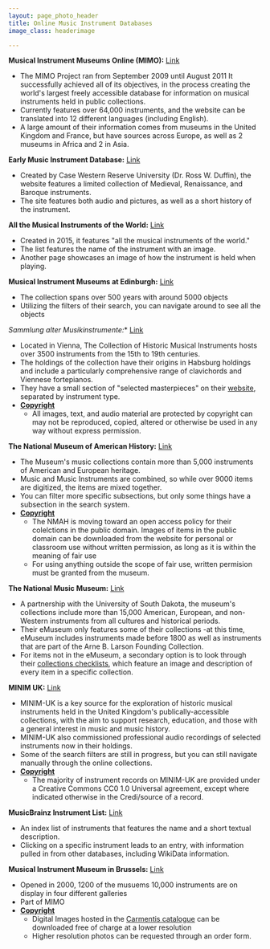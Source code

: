 ```yaml
---
layout: page_photo_header
title: Online Music Instrument Databases
image_class: headerimage

---
```


**Musical Instrument Museums Online (MIMO):** [Link](https://mimo-international.com/MIMO/accueil-ermes.aspx)

* The MIMO Project ran from September 2009 until August 2011 It successfully achieved all of its objectives, in the process creating the world's largest freely accessible database for information on musical instruments held in public collections.
* Currently features over 64,000 instruments, and the website can be translated into 12 different languages (including English).
* A large amount of their information comes from museums in the United Kingdom and France, but have sources across Europe, as well as 2 museums in Africa and 2 in Asia. 

**Early Music Instrument Database:** [Link](https://caslabs.case.edu/medren/)
* Created by Case Western Reserve University (Dr. Ross W. Duffin), the website features a limited collection of Medieval, Renaissance, and Baroque instruments. 
* The site features both audio and pictures, as well as a short history of the instrument.

**All the Musical Instruments of the World:** [Link](https://www.allthemusicalinstrumentsoftheworld.com/)
* Created in 2015, it features "all the musical instruments of the world."
* The list features the name of the instrument with an image.
* Another page showcases an image of how the instrument is held when playing.

**Musical Instrument Museums at Edinburgh:** [Link](https://collections.ed.ac.uk/mimed/about)
* The collection spans over 500 years with around 5000 objects
* Utilizing the filters of their search, you can navigate around to see all the objects

**Sammlung alter Musikinstrumente*:** [Link](https://www.khm.at/besuchen/sammlungen/sammlung-alter-musikinstrumente/)
* Located in Vienna, The Collection of Historic Musical Instruments hosts over 3500 instruments from the 15th to 19th centuries.
* The holdings of the collection have their origins in Habsburg holdings and include a particularly comprehensive range of clavichords and Viennese fortepianos.
* They have a small section of "selected masterpieces" on their [website](https://www.khm.at/en/visit/collections/collection-of-historic-musical-instruments/selected-masterpieces/), separated by instrument type.
* [**Copyright**](https://www.khm.at/en/explore/organisation/rights-reproduction/)
  * All images, text, and audio material are protected by copyright can may not be reproduced, copied, altered or otherwise be used in any way without express permission. 

**The National Museum of American History:** [Link](https://americanhistory.si.edu/collections/subjects/music-musical-instruments)
* The Museum's music collections contain more than 5,000 instruments of American and European heritage.
* Music and Music Instruments are combined, so while over 9000 items are digitized, the items are mixed together.
* You can filter more specific subsections, but only some things have a subsection in the search system. 
* [**Copyright**](https://americanhistory.si.edu/collections/rights-and-reproductions)
  * The NMAH is moving toward an open access policy for their colelctions in the public domain. Images of items in the public domain can be downloaded from the website for personal or classroom use without written permission, as long as it is within the meaning of fair use
  * For using anything outside the scope of fair use, written permision must be granted from the museum. 

**The National Music Museum:** [Link](https://emuseum.nmmusd.org/)
* A partnership with the University of South Dakota, the museum's collections include more than 15,000 American, European, and non-Western instruments from all cultures and historical periods.
* Their eMuseum only features some of their collections -at this time, eMuseum includes instruments made before 1800 as well as instruments that are part of the Arne B. Larson Founding Collection.
* For items not in the eMuseum, a secondary option is to look through their [collections checklists](http://collections.nmmusd.org/collect.html), which feature an image and description of every item in a specific collection. 

**MINIM UK:** [Link](https://minim.ac.uk/)
* MINIM-UK is a key source for the exploration of historic musical instruments held in the United Kingdom's publically-accessible collections, with the aim to support research, education, and those with a general interest in music and music history.
* MINIM-UK also commissioned professional audio recordings of selected instruments now in their holdings. 
* Some of the search filters are still in progress, but you can still navigate manually through the online collections. 
* [**Copyright**](https://minim.ac.uk/index.php/about/faqs/)
  * The majority of instrument records on MINIM-UK are provided under a Creative Commons CC0 1.0 Universal agreement, except where indicated otherwise in the Credi/source of a record. 

**MusicBrainz Instrument List:** [Link](https://musicbrainz.org/instruments)
* An index list of instruments that features the name and a short textual description. 
* Clicking on a specific instrument leads to an entry, with information pulled in from other databases, including WikiData information. 

**Musical Instrument Museum in Brussels:** [Link](https://www.mim.be/en)
* Opened in 2000, 1200 of the musuems 10,000 instruments are on display in four different galleries
* Part of MIMO
* [**Copyright**](https://www.mim.be/en/image-studio-0)
  * Digital Images hosted in the [Carmentis catalogue](https://www.carmentis.be/eMP/eMuseumPlus?service=RedirectService&sp=Scollection&sp=SfieldValue&sp=0&sp=3&sp=3&sp=Slightbox_3x4&sp=0&sp=Sdetail&sp=0&sp=F) can be downloaded free of charge at a lower resolution
  * Higher resolution photos can be requested through an order form. 